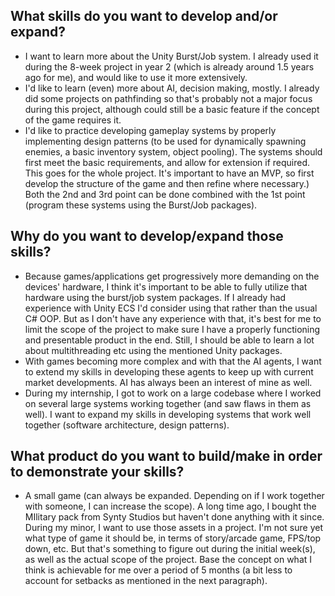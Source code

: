 ##  **What skills do you want to develop and/or expand?**
   - I want to learn more about the Unity Burst/Job system. I already used it during the 8-week project in year 2 (which is already around 1.5 years ago for me), and would like to use it more extensively. 
   - I'd like to learn (even) more about AI, decision making, mostly. I already did some projects on pathfinding so that's probably not a major focus during this project, although could still be a basic feature if the concept of the game requires it.
   - I'd like to practice developing gameplay systems by properly implementing design patterns (to be used for dynamically spawning enemies, a basic inventory system, object pooling). The systems should first meet the basic requirements, and allow for extension if required. This goes for the whole project. It's important to have an MVP, so first develop the structure of the game and then refine where necessary.)
   Both the 2nd and 3rd point can be done combined with the 1st point (program these systems using the Burst/Job packages). 
   
##  **Why do you want to develop/expand those skills?**
   - Because games/applications get progressively more demanding on the devices' hardware, I think it's important to be able to fully utilize that hardware using the burst/job system packages. If I already had experience with Unity ECS I'd consider using that rather than the usual C# OOP. But as I don't have any experience with that, it's best for me to limit the scope of the project to make sure I have a properly functioning and presentable product in the end. Still, I should be able to learn a lot about multithreading etc using the mentioned Unity packages.
   - With games becoming more complex and with that the AI agents, I want to extend my skills in developing these agents to keep up with current market developments. AI has always been an interest of mine as well.
   - During my internship, I got to work on a large codebase where I worked on several large systems working together (and saw flaws in them as well). I want to expand my skills in developing systems that work well together (software architecture, design patterns).

##  **What product do you want to build/make in order to  demonstrate your skills?**
   - A small game (can always be expanded. Depending on if I work together with someone, I can increase the scope). A long time ago, I bought the MIlitary pack from Synty Studios but haven't done anything with it since. During my minor, I want to use those assets in a project. I'm not sure yet what type of game it should be, in terms of story/arcade game, FPS/top down, etc. But that's something to figure out during the initial week(s), as well as the actual scope of the project. Base the concept on what I think is achievable for me over a period of 5 months (a bit less to account for setbacks as mentioned in the next paragraph). 
   
 
